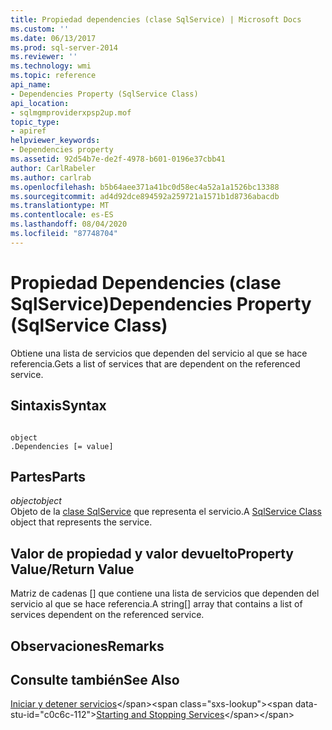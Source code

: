 ```yaml
---
title: Propiedad dependencies (clase SqlService) | Microsoft Docs
ms.custom: ''
ms.date: 06/13/2017
ms.prod: sql-server-2014
ms.reviewer: ''
ms.technology: wmi
ms.topic: reference
api_name:
- Dependencies Property (SqlService Class)
api_location:
- sqlmgmproviderxpsp2up.mof
topic_type:
- apiref
helpviewer_keywords:
- Dependencies property
ms.assetid: 92d54b7e-de2f-4978-b601-0196e37cbb41
author: CarlRabeler
ms.author: carlrab
ms.openlocfilehash: b5b64aee371a41bc0d58ec4a52a1a1526bc13388
ms.sourcegitcommit: ad4d92dce894592a259721a1571b1d8736abacdb
ms.translationtype: MT
ms.contentlocale: es-ES
ms.lasthandoff: 08/04/2020
ms.locfileid: "87748704"
---
```

# <a name="dependencies-property-sqlservice-class"></a><span data-ttu-id="c0c6c-102">Propiedad Dependencies (clase SqlService)</span><span class="sxs-lookup"><span data-stu-id="c0c6c-102">Dependencies Property (SqlService Class)</span></span>
  <span data-ttu-id="c0c6c-103">Obtiene una lista de servicios que dependen del servicio al que se hace referencia.</span><span class="sxs-lookup"><span data-stu-id="c0c6c-103">Gets a list of services that are dependent on the referenced service.</span></span>  
  
## <a name="syntax"></a><span data-ttu-id="c0c6c-104">Sintaxis</span><span class="sxs-lookup"><span data-stu-id="c0c6c-104">Syntax</span></span>  
  
```  
  
object  
.Dependencies [= value]  
```  
  
## <a name="parts"></a><span data-ttu-id="c0c6c-105">Partes</span><span class="sxs-lookup"><span data-stu-id="c0c6c-105">Parts</span></span>  
 <span data-ttu-id="c0c6c-106">*object*</span><span class="sxs-lookup"><span data-stu-id="c0c6c-106">*object*</span></span>  
 <span data-ttu-id="c0c6c-107">Objeto de la [clase SqlService](sqlservice-class.md) que representa el servicio.</span><span class="sxs-lookup"><span data-stu-id="c0c6c-107">A [SqlService Class](sqlservice-class.md) object that represents the service.</span></span>  
  
## <a name="property-valuereturn-value"></a><span data-ttu-id="c0c6c-108">Valor de propiedad y valor devuelto</span><span class="sxs-lookup"><span data-stu-id="c0c6c-108">Property Value/Return Value</span></span>  
 <span data-ttu-id="c0c6c-109">Matriz de cadenas [] que contiene una lista de servicios que dependen del servicio al que se hace referencia.</span><span class="sxs-lookup"><span data-stu-id="c0c6c-109">A string[] array that contains a list of services dependent on the referenced service.</span></span>  
  
## <a name="remarks"></a><span data-ttu-id="c0c6c-110">Observaciones</span><span class="sxs-lookup"><span data-stu-id="c0c6c-110">Remarks</span></span>  
  
## <a name="see-also"></a><span data-ttu-id="c0c6c-111">Consulte también</span><span class="sxs-lookup"><span data-stu-id="c0c6c-111">See Also</span></span>  
 <span data-ttu-id="c0c6c-112">[Iniciar y detener servicios](https://technet.microsoft.com/library/ms174886\(v=sql.105\).aspx)</span><span class="sxs-lookup"><span data-stu-id="c0c6c-112">[Starting and Stopping Services](https://technet.microsoft.com/library/ms174886\(v=sql.105\).aspx)</span></span>  
  
  

